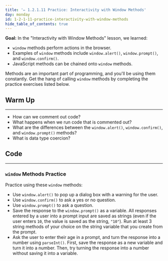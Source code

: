 ```yaml
---
title: '✏️ 1.2.1.11 Practice: Interactivity with Window Methods'
day: monday
id: 1-2-1-11-practice-interactivity-with-window-methods
hide_table_of_contents: true
---
```


**Goal:**  In the "Interactivity with Window Methods" lesson, we learned:

* `window` methods perform actions in the browser.
* Examples of `window` methods include `window.alert()`, `window.prompt()`, and `window.confirm()`.
* JavaScript methods can be chained onto `window` methods.

Methods are an important part of programming, and you'll be using them constantly. Get the hang of calling `window` methods by completing the practice exercises listed below.

## Warm Up
<hr />

* How can we comment out code?
* What happens when we run code that is commented out?
* What are the differences between the `window.alert()`, `window.confirm()`, and `window.prompt()` methods?
* What is data type coercion?

## Code
<hr />

### `window` Methods Practice

Practice using these `window` methods:

* Use `window.alert()` to pop up a dialog box with a warning for the user.
* Use `window.confirm()` to ask a yes or no question.
* Use `window.prompt()` to ask a question.
* Save the response to the `window.prompt()` as a variable. All responses entered by a user into a prompt input are saved as strings (even if the user enters `10`, the value is saved as the string, `"10"`). Run at least 3 string methods of your choice on the string variable that you create from the prompt.
* Ask the user to enter their age in a prompt, and turn the response into a number using `parseInt()`. First, save the response as a new variable and turn it into a number. Then, try turning the response into a number without saving it into a variable.
